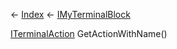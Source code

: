 ← [Index](Api-Index) ← [IMyTerminalBlock](Sandbox.ModAPI.Ingame.IMyTerminalBlock)

[ITerminalAction](Sandbox.ModAPI.Interfaces.ITerminalAction) GetActionWithName()